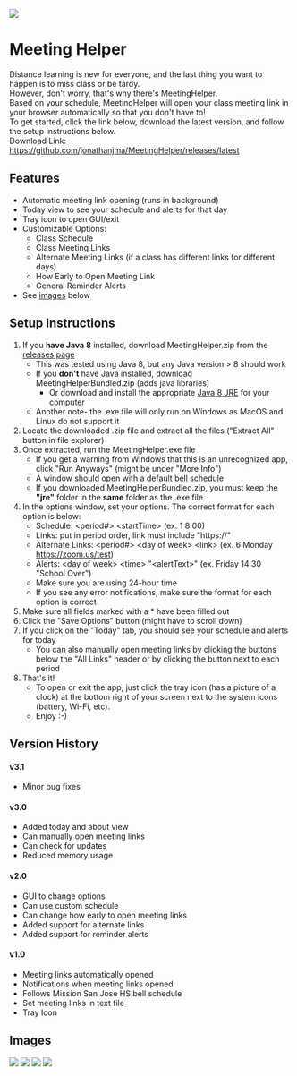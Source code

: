 ![](src/res/icon.png)
# Meeting Helper
Distance learning is new for everyone, and the last thing you want to happen is to miss class or be tardy.  
However, don't worry, that's why there's MeetingHelper.  
Based on your schedule, MeetingHelper will open your class meeting link in your browser automatically so that you don't have to!  
To get started, click the link below, download the latest version, and follow the setup instructions below.  
Download Link: https://github.com/jonathanjma/MeetingHelper/releases/latest

## Features
+ Automatic meeting link opening (runs in background)
+ Today view to see your schedule and alerts for that day
+ Tray icon to open GUI/exit
+ Customizable Options:
    + Class Schedule
    + Class Meeting Links
    + Alternate Meeting Links (if a class has different links for different days)
    + How Early to Open Meeting Link
    + General Reminder Alerts
+ See [images](#images) below

## Setup Instructions
1. If you __have Java 8__ installed, download MeetingHelper.zip from the [releases page](https://github.com/jonathanjma/MeetingHelper/releases/latest)
    + This was tested using Java 8, but any Java version > 8 should work
    + If you __don't__ have Java installed, download MeetingHelperBundled.zip (adds java libraries)
        + Or download and install the appropriate [Java 8 JRE](https://www.oracle.com/java/technologies/javase-jre8-downloads.html) for your computer
    + Another note- the .exe file will only run on Windows as MacOS and Linux do not support it
2. Locate the downloaded .zip file and extract all the files ("Extract All" button in file explorer)
3. Once extracted, run the MeetingHelper.exe file
    + If you get a warning from Windows that this is an unrecognized app, click "Run Anyways" (might be under "More Info")
    + A window should open with a default bell schedule
    + If you downloaded MeetingHelperBundled.zip, you must keep the __"jre"__ folder in the __same__ folder as the .exe file
4. In the options window, set your options. The correct format for each option is below:
    + Schedule: \<period#> \<startTime> (ex. 1 8:00)
    + Links: put in period order, link must include "https://"
    + Alternate Links: \<period#> \<day of week> \<link> (ex. 6 Monday https://zoom.us/test)
    + Alerts: \<day of week> \<time> "\<alertText>" (ex. Friday 14:30 "School Over")
    + Make sure you are using 24-hour time
    + If you see any error notifications, make sure the format for each option is correct
5. Make sure all fields marked with a * have been filled out
6. Click the "Save Options" button (might have to scroll down)
7. If you click on the "Today" tab, you should see your schedule and alerts for today
    + You can also manually open meeting links by clicking the buttons below the "All Links" header or by clicking the button next to each period
8. That's it!
    + To open or exit the app, just click the tray icon (has a picture of a clock) 
    at the bottom right of your screen next to the system icons (battery, Wi-Fi, etc).
    + Enjoy :-)

## Version History

#### v3.1
+ Minor bug fixes

#### v3.0
+ Added today and about view
+ Can manually open meeting links
+ Can check for updates
+ Reduced memory usage

#### v2.0
+ GUI to change options
+ Can use custom schedule
+ Can change how early to open meeting links
+ Added support for alternate links
+ Added support for reminder alerts

#### v1.0
+ Meeting links automatically opened
+ Notifications when meeting links opened
+ Follows Mission San Jose HS bell schedule
+ Set meeting links in text file
+ Tray Icon

## Images
![](imgs/today.png)
![](imgs/options.png)
![](imgs/about.png)
![](imgs/tray.png)